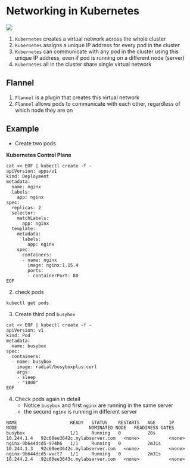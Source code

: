 # Networking in Kubernetes

<img src="https://user-images.githubusercontent.com/6856382/221389626-139bd225-9fcc-4ad5-8a44-efc0218ad442.png" />

1. `Kubernetes` creates a virtual network across the whole cluster
2. `Kubernetes` assigns a unique IP address for every pod in the cluster
3. `Kubernetes` can communicate with any pod in the cluster using this unique IP address, even if pod is running on a different node (server)
3. `Kubernetes` all in the cluster share single virtual network


## Flannel

1. `Flannel` is a plugin that creates this virtual network
2. `Flannel` allows pods to communicate with each other, regardless of which node they are on


## Example

- Create two pods

**Kubernetes Control Plane**
```
cat << EOF | kubectl create -f -
apiVersion: apps/v1
kind: Deployment
metadata:
  name: nginx
  labels:
    app: nginx
spec:
  replicas: 2
  selector:
    matchLabels:
      app: nginx
  template:
    metadata:
      labels:
        app: nginx
    spec:
      containers:
      - name: nginx
        image: nginx:1.15.4
        ports:
        - containerPort: 80
EOF
```

2. check pods

```
kubectl get pods
```

3. Create third pod `busybox`

```
cat << EOF | kubectl create -f -
apiVersion: v1
kind: Pod
metadata:
  name: busybox
spec:
  containers:
  - name: busybox
    image: radial/busyboxplus:curl
    args:
    - sleep
    - "1000"
EOF
```

4. Check pods again in detail
    - Notice `busybox` and first `nginx` are running in the same server
    - the second `nginx` is running in different server

```
NAME                    READY   STATUS    RESTARTS   AGE     IP           NODE                           NOMINATED NODE   READINESS GATES
busybox                 1/1     Running   0          20s     10.244.1.4   92c60ee3642c.mylabserver.com   <none>           <none>
nginx-9b644dcd5-974h6   1/1     Running   0          2m31s   10.244.1.3   92c60ee3642c.mylabserver.com   <none>           <none>
nginx-9b644dcd5-wvct7   1/1     Running   0          2m31s   10.244.2.4   92c60ee3643c.mylabserver.com   <none>           <none>
```

#